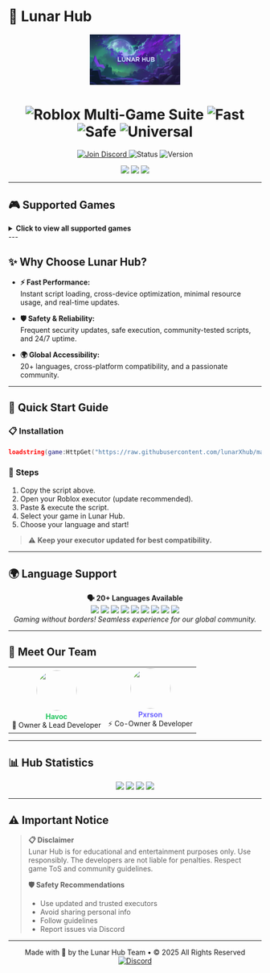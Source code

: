 # 🌙 Lunar Hub

<p align="center">
  <img src="https://github.com/lunarXhvb/LunarXHub/blob/main/Images/Lunar.jpg" alt="Lunar Hub Logo" width="180">
</p>

<h1 align="center">
  <img src="https://img.shields.io/badge/Roblox_Multi--Game_Suite-6C63FF?style=for-the-badge" alt="Roblox Multi-Game Suite"/>
  <img src="https://img.shields.io/badge/Fast-22c55e?style=for-the-badge" alt="Fast"/>
  <img src="https://img.shields.io/badge/Safe-94a3b8?style=for-the-badge" alt="Safe"/>
  <img src="https://img.shields.io/badge/Universal-6C63FF?style=for-the-badge" alt="Universal"/>
</h1>

<p align="center">
  <a href="https://discord.gg/fpChx9NT">
    <img src="https://img.shields.io/badge/Discord-7289DA?style=for-the-badge&logo=discord&logoColor=white" alt="Join Discord"/>
  </a>
  <img src="https://img.shields.io/badge/Status-🟢_Online-22c55e?style=for-the-badge" alt="Status"/>
  <img src="https://img.shields.io/badge/Version-1.0.0-6C63FF?style=for-the-badge" alt="Version"/>
</p>

<p align="center">
  <img src="https://img.shields.io/badge/🌍_20+_Languages-22c55e?style=for-the-badge"/>
  <img src="https://img.shields.io/badge/💻_PC_Support-6C63FF?style=for-the-badge"/>
  <img src="https://img.shields.io/badge/📱_Mobile_Support-22c55e?style=for-the-badge"/>
</p>

---

## 🎮 Supported Games

<details>
  <summary><strong>Click to view all supported games</strong></summary>
  <p align="center">
    <img src="https://github.com/lunarXhvb/LunarXHub/blob/main/Images/image.png" width="60" alt="Blox Fruits"/> &nbsp;
    <img src="https://github.com/lunarXhvb/LunarXHub/blob/main/Images/image%20(4).png" width="60" alt="Muscle Legends"/> &nbsp;
    <img src="https://github.com/lunarXhvb/LunarXHub/blob/main/Images/image%20(2).png" width="60" alt="Grow A Garden"/> &nbsp;
    <img src="https://github.com/lunarXhvb/LunarXHub/blob/main/Images/image%20(6).png" width="60" alt="Legends of Speed"/> &nbsp;
    <img src="https://github.com/lunarXhvb/LunarXHub/blob/main/Images/image%20(5).png" width="60" alt="Ninja Legends"/> &nbsp;
    <img src="https://github.com/lunarXhvb/LunarXHub/blob/main/Images/image%20(3).png" width="60" alt="Build a Boat"/> &nbsp;
    <img src="https://github.com/lunarXhvb/LunarXHub/blob/main/Images/image%20(1).png" width="60" alt="Murder Mystery 2"/>
  </p>
  <ul>
    <li><strong>Blox Fruits</strong></li>
    <li><strong>Muscle Legends</strong></li>
    <li><strong>Grow A Garden</strong></li>
    <li><strong>Legends of Speed</strong></li>
    <li><strong>Ninja Legends</strong></li>
    <li><strong>Build a Boat</strong></li>
    <li><strong>Murder Mystery 2</strong> <i>(Featured)</i></li>
  </ul>
</details>
---

## ✨ Why Choose Lunar Hub?

- **⚡ Fast Performance:**  
  Instant script loading, cross-device optimization, minimal resource usage, and real-time updates.

- **🛡️ Safety & Reliability:**  
  Frequent security updates, safe execution, community-tested scripts, and 24/7 uptime.

- **🌍 Global Accessibility:**  
  20+ languages, cross-platform compatibility, and a passionate community.

---

## 🚀 Quick Start Guide

### 📋 Installation

```lua
loadstring(game:HttpGet("https://raw.githubusercontent.com/lunarXhub/main.lua"))()
```

### 📝 Steps

1. Copy the script above.
2. Open your Roblox executor (update recommended).
3. Paste & execute the script.
4. Select your game in Lunar Hub.
5. Choose your language and start!

> ⚠️ **Keep your executor updated for best compatibility.**

---

## 🌍 Language Support

<p align="center">
  <b>🗣️ 20+ Languages Available</b>
  <br>
  <img src="https://img.shields.io/badge/English-22c55e?style=flat-square"/> <img src="https://img.shields.io/badge/Spanish-6C63FF?style=flat-square"/> <img src="https://img.shields.io/badge/French-22c55e?style=flat-square"/> <img src="https://img.shields.io/badge/German-6C63FF?style=flat-square"/>
  <img src="https://img.shields.io/badge/Chinese-22c55e?style=flat-square"/> <img src="https://img.shields.io/badge/Japanese-6C63FF?style=flat-square"/> <img src="https://img.shields.io/badge/Korean-22c55e?style=flat-square"/> <img src="https://img.shields.io/badge/Russian-6C63FF?style=flat-square"/>
  <img src="https://img.shields.io/badge/%2B12_More-f59e0b?style=flat-square"/>
  <br>
  <i>Gaming without borders! Seamless experience for our global community.</i>
</p>

---

## 👥 Meet Our Team

<table align="center">
  <tr>
    <td align="center">
      <img src="https://github.com/lunarXhvb/Lunar-Hub/blob/main/assets/havoc.gif" width="80" height="80" style="border-radius: 50%;"><br>
      <b style="color:#22c55e;">Havoc</b><br>
      👑 Owner & Lead Developer
    </td>
    <td align="center">
      <img src="https://github.com/lunarXhvb/Lunar-Hub/blob/main/assets/pxson.gif" width="80" height="80" style="border-radius: 50%;"><br>
      <b style="color:#6C63FF;">Pxrson</b><br>
      ⚡ Co-Owner & Developer
    </td>
  </tr>
</table>

---

## 📊 Hub Statistics

<p align="center">
  <img src="https://img.shields.io/badge/7%2B_Supported_Games-22c55e?style=for-the-badge"/>
  <img src="https://img.shields.io/badge/20%2B_Languages-6C63FF?style=for-the-badge"/>
  <img src="https://img.shields.io/badge/24/7_Uptime-f59e0b?style=for-the-badge"/>
  <img src="https://img.shields.io/badge/5K%2B_Active_Users-ec4899?style=for-the-badge"/>
</p>

---

## ⚠️ Important Notice

> **📋 Disclaimer**  
> Lunar Hub is for educational and entertainment purposes only. Use responsibly. The developers are not liable for penalties. Respect game ToS and community guidelines.
>
> **🛡️ Safety Recommendations**
> - Use updated and trusted executors
> - Avoid sharing personal info
> - Follow guidelines
> - Report issues via Discord

---

<p align="center">
  Made with 💜 by the Lunar Hub Team • © 2025 All Rights Reserved
  <br>
  <a href="https://discord.gg/your-discord-invite">
    <img src="https://img.shields.io/badge/Join_Our-Discord-5865F2?style=for-the-badge&logo=discord&logoColor=white" alt="Discord"/>
  </a>
</p>
